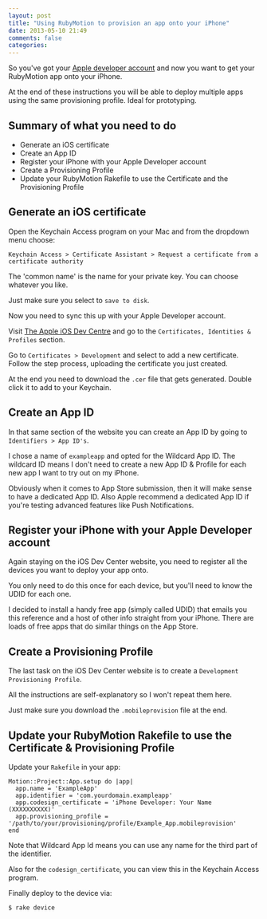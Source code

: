 ```yaml
---
layout: post
title: "Using RubyMotion to provision an app onto your iPhone"
date: 2013-05-10 21:49
comments: false
categories:
---
```


So you've got your [Apple developer account](https://developer.apple.com/) and
now you want to get your RubyMotion app onto your iPhone.

At the end of these instructions you will be able to deploy multiple apps using
the same provisioning profile. Ideal for prototyping.

## Summary of what you need to do

- Generate an iOS certificate
- Create an App ID
- Register your iPhone with your Apple Developer account
- Create a Provisioning Profile
- Update your RubyMotion Rakefile to use the Certificate and the Provisioning Profile

## Generate an iOS certificate

Open the Keychain Access program on your Mac and from the dropdown menu choose:

`Keychain Access > Certificate Assistant > Request a certificate from a certificate authority`

The 'common name' is the name for your private key. You can choose whatever
you like.

Just make sure you select to `save to disk`.

Now you need to sync this up with your Apple Developer account.

Visit [The Apple iOS Dev Centre](https://developer.apple.com) and go to the
`Certificates, Identities & Profiles` section.

Go to `Certificates > Development` and select to add a new certificate. Follow
the step process, uploading the certificate you just created.

At the end you need to download the `.cer` file that gets generated. Double
click it to add to your Keychain.

## Create an App ID

In that same section of the website you can create an App ID by going to
`Identifiers > App ID's`.

I chose a name of `exampleapp` and opted for the Wildcard App ID. The wildcard
ID means I don't need to create a new App ID & Profile for each new app I want
to try out on my iPhone.

Obviously when it comes to App Store submission, then it will make sense to have
a dedicated App ID. Also Apple recommend a dedicated App ID if you're testing
advanced features like Push Notifications.

## Register your iPhone with your Apple Developer account

Again staying on the iOS Dev Center website, you need to register all the
devices you want to deploy your app onto.

You only need to do this once for each device, but you'll need to know the UDID
for each one.

I decided to install a handy free app (simply called UDID) that emails you this
reference and a host of other info straight from your iPhone. There are loads
of free apps that do similar things on the App Store.

## Create a Provisioning Profile

The last task on the iOS Dev Center website is to create a
`Development Provisioning Profile`.

All the instructions are self-explanatory so I won't repeat them here.

Just make sure you download the `.mobileprovision` file at the end.

## Update your RubyMotion Rakefile to use the Certificate & Provisioning Profile

Update your `Rakefile` in your app:

    Motion::Project::App.setup do |app|
      app.name = 'ExampleApp'
      app.identifier = 'com.yourdomain.exampleapp'
      app.codesign_certificate = 'iPhone Developer: Your Name (XXXXXXXXXX)'
      app.provisioning_profile = '/path/to/your/provisioning/profile/Example_App.mobileprovision'
    end

Note that Wildcard App Id means you can use any name for the third part of the
identifier.

Also for the `codesign_certificate`, you can view this in the Keychain Access
program.

Finally deploy to the device via:

    $ rake device